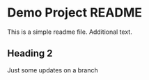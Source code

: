 # Demo Project README

This is a simple readme file. Additional text.

## Heading 2

Just some updates on a branch